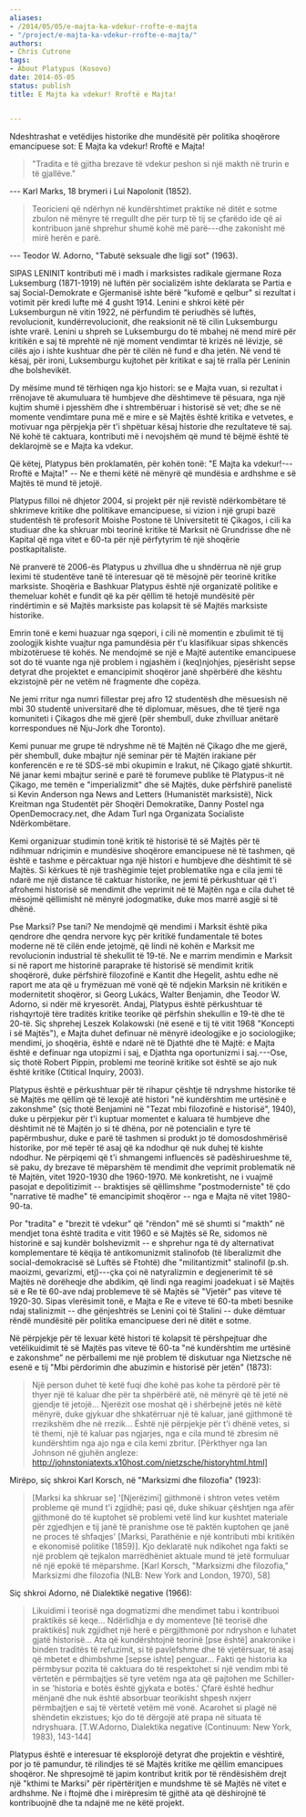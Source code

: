 ```yaml
---
aliases:
- /2014/05/05/e-majta-ka-vdekur-rrofte-e-majta
- "/project/e-majta-ka-vdekur-rrofte-e-majta/"
authors:
- Chris Cutrone
tags:
- About Platypus (Kosovo)
date: 2014-05-05
status: publish
title: E Majta ka vdekur! Rroftë e Majta!


---
```

Ndeshtrashat e vetëdijes historike dhe mundësitë për politika shoqërore emancipuese sot: E Majta ka vdekur! Rroftë e Majta!


> "Tradita e të gjitha brezave të vdekur peshon si një makth në trurin e të gjallëve."

--- Karl Marks, 18 brymeri i Lui Napolonit (1852).

> Teoricieni që ndërhyn në kundërshtimet praktike në ditët e sotme zbulon në mënyre të rregullt dhe për turp të tij se çfarëdo ide që ai kontribuon janë shprehur shumë kohë më parë---dhe zakonisht më mirë herën e parë.
>
--- Teodor W. Adorno, "Tabutë seksuale dhe ligji sot" (1963).

SIPAS LENINIT kontributi më i madh i marksistes radikale gjermane Roza Luksemburg (1871-1919) në luftën për socializëm ishte deklarata se Partia e saj Social-Demokrate e Gjermanisë ishte bërë "kufomë e qelbur" si rezultat i votimit për kredi lufte më 4 gusht 1914. Lenini e shkroi këtë për Luksemburgun në vitin 1922, në përfundim të periudhës së luftës, revolucionit, kundërrevolucionit, dhe reaksionit në të cilin Luksemburgu ishte vrarë. Lenini u shpreh se Luksemburgu do të mbahej në mend mirë për kritikën e saj të mprehtë në një moment vendimtar të krizës në lëvizje, së cilës ajo i ishte kushtuar dhe për të cilën në fund e dha jetën. Në vend të kësaj, për ironi, Luksemburgu kujtohet për kritikat e saj të rralla për Leninin dhe bolshevikët.

Dy mësime mund të tërhiqen nga kjo histori: se e Majta vuan, si rezultat i rrënojave të akumuluara të humbjeve dhe dështimeve të pësuara, nga një kujtim shumë i pjesshëm dhe i shtrembëruar i historisë së vet; dhe se në momente vendimtare puna më e mire e së Majtës është kritika e vetvetes, e motivuar nga përpjekja për t'i shpëtuar kësaj historie dhe rezultateve të saj. Në kohë të caktuara, kontributi më i nevojshëm që mund të bëjmë është të deklarojmë se e Majta ka vdekur.

Që këtej, Platypus bën proklamatën, për kohën tonë: "E Majta ka vdekur!---Rroftë e Majta!" -- Ne e themi këtë në mënyrë që mundësia e ardhshme e së Majtës të mund të jetojë.

Platypus filloi në dhjetor 2004, si projekt për një revistë ndërkombëtare të shkrimeve kritike dhe politikave emancipuese, si vizion i një grupi bazë studentësh të profesorit Moishe Postone të Universitetit të Çikagos, i cili ka studiuar dhe ka shkruar mbi teorinë kritike të Marksit në Grundrisse dhe në Kapital që nga vitet e 60-ta për një përfytyrim të një shoqërie postkapitaliste.

Në pranverë të 2006-ës Platypus u zhvillua dhe u shndërrua në një grup leximi të studentëve tanë të interesuar që të mësojnë për teorinë kritike marksiste. Shoqëria e Bashkuar Platypus është një organizatë politike e themeluar kohët e fundit që ka për qëllim të hetojë mundësitë për rindërtimin e së Majtës marksiste pas kolapsit të së Majtës marksiste historike.

Emrin tonë e kemi huazuar nga sqepori, i cili në momentin e zbulimit të tij zoologjik kishte vuajtur nga pamundësia për t'u klasifikuar sipas shkencës mbizotëruese të kohës. Ne mendojmë se një e Majtë autentike emancipuese sot do të vuante nga një problem i ngjashëm i (keq)njohjes, pjesërisht sepse detyrat dhe projektet e emancipimit shoqëror janë shpërbërë dhe kështu ekzistojnë për ne vetëm në fragmente dhe copëza.

Ne jemi rritur nga numri fillestar prej afro 12 studentësh dhe mësuesish në mbi 30 studentë universitarë dhe të diplomuar, mësues, dhe të tjerë nga komuniteti i Çikagos dhe më gjerë (për shembull, duke zhvilluar anëtarë korrespondues në Nju-Jork dhe Toronto).

Kemi punuar me grupe të ndryshme në të Majtën në Çikago dhe me gjerë, për shembull, duke mbajtur një seminar për të Majtën irakiane për konferencën e re të SDS-së mbi okupimin e Irakut, në Çikago gjatë shkurtit. Në janar kemi mbajtur serinë e parë të forumeve publike të Platypus-it në Çikago, me temën e "imperializmit" dhe së Majtës, duke përfshirë panelistë si Kevin Anderson nga News and Letters (Humanistët marksistë), Nick Kreitman nga Studentët për Shoqëri Demokratike, Danny Postel nga OpenDemocracy.net, dhe Adam Turl nga Organizata Socialiste Ndërkombëtare.

Kemi organizuar studimin tonë kritik të historisë të së Majtës për të ndihmuar ndriçimin e mundësive shoqërore emancipuese në të tashmen, që është e tashme e përcaktuar nga një histori e humbjeve dhe dështimit të së Majtës. Si kërkues të një trashëgimie tejet problematike nga e cila jemi të ndarë me një distance të caktuar historike, ne jemi të përkushtuar që t'i afrohemi historisë së mendimit dhe veprimit në të Majtën nga e cila duhet të mësojmë qëllimisht në mënyrë jodogmatike, duke mos marrë asgjë si të dhënë.

Pse Marksi? Pse tani? Ne mendojmë që mendimi i Marksit është pika qendrore dhe qendra nervore kyç për kritikë fundamentale të botes moderne në të cilën ende jetojmë, që lindi në kohën e Marksit me revolucionin industrial të shekullit të 19-të. Ne e marrim mendimin e Marksit si në raport me historinë paraprake të historisë së mendimit kritik shoqërorë, duke përfshirë filozofinë e Kantit dhe Hegelit, ashtu edhe në raport me ata që u frymëzuan më vonë që të ndjekin Marksin në kritikën e modernitetit shoqëror, si Georg Lukács, Walter Benjamin, dhe Teodor W. Adorno, si ndër më kryesorët. Andaj, Platypus është përkushtuar të rishqyrtojë tëre traditës kritike teorike që përfshin shekullin e 19-të dhe të 20-të. Siç shprehej Leszek Kolakowski (në esenë e tij të vitit 1968 "Koncepti i së Majtës"), e Majta duhet definuar në mënyrë ideologjike e jo sociologjike; mendimi, jo shoqëria, është e ndarë në të Djathtë dhe të Majtë: e Majta është e definuar nga utopizmi i saj, e Djathta nga oportunizmi i saj.---Ose, siç thotë Robert Pippin, problemi me teorinë kritike sot është se ajo nuk është kritike (Ctitical Inquiry, 2003).

Platypus është e përkushtuar për të rihapur çështje të ndryshme historike të së Majtës me qëllim që të lexojë atë histori "në kundërshtim me urtësinë e zakonshme" (siç thotë Benjamini në "Tezat mbi filozofinë e historisë", 1940), duke u përpjekur për t'i kuptuar momentet e kaluara të humbjeve dhe dështimit në të Majtën jo si të dhëna, por në potencialin e tyre të papërmbushur, duke e parë të tashmen si produkt jo të domosdoshmërisë historike, por më tepër të asaj që ka ndodhur që nuk duhej të kishte ndodhur. Ne përpiqemi që t'i shmangemi influencës së padëshirueshme të, së paku, dy brezave të mëparshëm të mendimit dhe veprimit problematik në të Majtën, vitet 1920-1930 dhe 1960-1970. Më konkretisht, ne i vuajmë pasojat e depolitizimit -- braktisjes së qëllimshme "postmoderniste" të çdo "narrative të madhe" të emancipimit shoqëror -- nga e Majta në vitet 1980- 90-ta.

Por "tradita" e "brezit të vdekur" që "rëndon" më së shumti si "makth" në mendjet tona është tradita e vitit 1960 e së Majtës së Re, sidomos në historinë e saj kundër bolshevizmit -- e shprehur nga të dy alternativat komplementare të këqija të antikomunizmit stalinofob (të liberalizmit dhe social-demokracisë së Luftës së Ftohtë) dhe "militantizmit" stalinofil (p.sh. maoizmi, gevarizmi, etj)---çka çoi në natyralizmin e degjenerimit të së Majtës në dorëheqje dhe abdikim, që lindi nga reagimi joadekuat i së Majtës së e Re të 60-ave ndaj problemeve të së Majtës së "Vjetër" pas viteve të 1920-30. Sipas vlerësimit tonë, e Majta e Re e viteve të 60-ta mbeti besnike ndaj stalinizmit -- dhe gënjeshtrës se Lenini çoi të Stalini -- duke dëmtuar rëndë mundësitë për politika emancipuese deri në ditët e sotme.

Në përpjekje për të lexuar këtë histori të kolapsit të përshpejtuar dhe vetëlikuidimit të së Majtës pas viteve të 60-ta "në kundërshtim me urtësinë e zakonshme" ne përballemi me një problem të diskutuar nga Nietzsche në esenë e tij "Mbi përdorimin dhe abuzimin e historisë për jetën" (1873):

> Një person duhet të ketë fuqi dhe kohë pas kohe ta përdorë për të thyer një të kaluar dhe për ta shpërbërë atë, në mënyrë që të jetë në gjendje të jetojë... Njerëzit ose moshat që i shërbejnë jetës në këtë mënyrë, duke gjykuar dhe shkatërruar një të kaluar, janë gjithmonë të rrezikshëm dhe në rrezik... Është një përpjekje për t'i dhënë vetes, si të themi, një të kaluar pas ngjarjes, nga e cila mund të zbresim në kundërshtim nga ajo nga e cila kemi zbritur. [Përkthyer nga Ian Johnson në gjuhën angleze: http://johnstoniatexts.x10host.com/nietzsche/historyhtml.html]

Mirëpo, siç shkroi Karl Korsch, në "Marksizmi dhe filozofia" (1923):

> [Marksi ka shkruar se] '[Njerëzimi] gjithmonë i shtron vetes vetëm probleme që mund t'i zgjidhë; pasi që, duke shikuar çështjen nga afër gjithmonë do të kuptohet së problemi vetë lind kur kushtet materiale për zgjedhjen e tij janë të pranishme ose të paktën kuptohen qe janë ne proces të shfaqjes' [Marksi, Parathënie e një kontributi mbi kritikën e ekonomisë politike (1859)]. Kjo deklaratë nuk ndikohet nga fakti se një problem që tejkalon marrëdhëniet aktuale mund të jetë formuluar në një epokë të mëparshme. [Karl Korsch, "Marksizmi dhe filozofia," Marksizmi dhe filozofia (NLB: New York and London, 1970), 58]

Siç shkroi Adorno, në Dialektikë negative (1966):

> Likuidimi i teorisë nga dogmatizmi dhe mendimet tabu i kontribuoi praktikës së keqe... Ndërlidhja e dy momenteve [të teorisë dhe praktikës] nuk zgjidhet një herë e përgjithmonë por ndryshon e luhatet gjatë historisë... Ata që kundërshtojnë teorinë [pse është] anakronike i binden traditës të refuzimit, si të pavlefshme dhe të vjetërsuar, të asaj që mbetet e dhimbshme [sepse ishte] penguar... Fakti qe historia ka përmbysur pozita të caktuara do të respektohet si një vendim mbi të vërtetën e përmbajtjes së tyre vetëm nga ata që pajtohen me Schiller-in se 'historia e botës është gjykata e botës.' Çfarë është hedhur mënjanë dhe nuk është absorbuar teorikisht shpesh nxjerr përmbajtjen e saj të vërtetë vetëm më vonë. Acarohet si plagë në shëndetin ekzistues; kjo do të dërgojë atë prapa në situata të ndryshuara. [T.W.Adorno, Dialektika negative (Continuum: New York, 1983), 143-144]

Platypus është e interesuar të eksplorojë detyrat dhe projektin e vështirë, por jo të pamundur, të rilindjes të së Majtës kritike me qëllim emancipues shoqëror. Ne shpresojmë të japim kontribut kritik por të rëndësishëm drejt një "kthimi te Marksi" për ripërtëritjen e mundshme të së Majtës në vitet e ardhshme. Ne i ftojmë dhe i mirëpresim të gjithë ata që dëshirojnë të kontribuojnë dhe ta ndajnë me ne këtë projekt.
